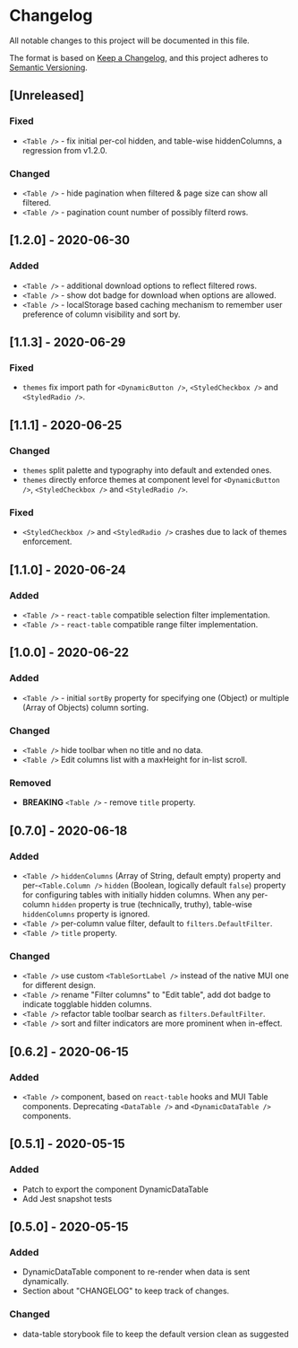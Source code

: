 # Changelog
All notable changes to this project will be documented in this file.

The format is based on [Keep a Changelog](https://keepachangelog.com/en/1.0.0/),
and this project adheres to [Semantic Versioning](https://semver.org/spec/v2.0.0.html).

## [Unreleased]
### Fixed
- `<Table />` - fix initial per-col hidden, and table-wise hiddenColumns, a regression from v1.2.0.

### Changed
- `<Table />` - hide pagination when filtered & page size can show all filtered.
- `<Table />` - pagination count number of possibly filterd rows.

## [1.2.0] - 2020-06-30
### Added
- `<Table />` - additional download options to reflect filtered rows.
- `<Table />` - show dot badge for download when options are allowed.
- `<Table />` - localStorage based caching mechanism to remember user preference of column visibility and sort by.

## [1.1.3] - 2020-06-29
### Fixed
- `themes` fix import path for `<DynamicButton />`, `<StyledCheckbox />` and `<StyledRadio />`.

## [1.1.1] - 2020-06-25
### Changed
- `themes` split palette and typography into default and extended ones.
- `themes` directly enforce themes at component level for `<DynamicButton />`, `<StyledCheckbox />` and `<StyledRadio />`.

### Fixed
- `<StyledCheckbox />` and `<StyledRadio />` crashes due to lack of themes enforcement.

## [1.1.0] - 2020-06-24
### Added
- `<Table />` - `react-table` compatible selection filter implementation.
- `<Table />` - `react-table` compatible range filter implementation.

## [1.0.0] - 2020-06-22
### Added
- `<Table />` - initial `sortBy` property for specifying one (Object) or multiple (Array of Objects) column sorting.

### Changed
- `<Table />` hide toolbar when no title and no data.
- `<Table />` Edit columns list with a maxHeight for in-list scroll.

### Removed
- **BREAKING** `<Table />` - remove `title` property.

## [0.7.0] - 2020-06-18
### Added
- `<Table />` `hiddenColumns` (Array of String, default empty) property and per-`<Table.Column />` `hidden` (Boolean, logically default `false`) property for configuring tables with initially hidden columns. When any per-column `hidden` property is true (technically, truthy), table-wise `hiddenColumns` property is ignored.
- `<Table />` per-column value filter, default to `filters.DefaultFilter`.
- `<Table />` `title` property.

### Changed
- `<Table />` use custom `<TableSortLabel />` instead of the native MUI one for different design.
- `<Table />` rename "Filter columns" to "Edit table", add dot badge to indicate togglable hidden columns.
- `<Table />` refactor table toolbar search as `filters.DefaultFilter`.
- `<Table />` sort and filter indicators are more prominent when in-effect.

## [0.6.2] - 2020-06-15
### Added
- `<Table />` component, based on `react-table` hooks and MUI Table components. Deprecating `<DataTable />` and `<DynamicDataTable />` components.

## [0.5.1] - 2020-05-15
### Added
- Patch to export the component DynamicDataTable
- Add Jest snapshot tests

## [0.5.0] - 2020-05-15
### Added
- DynamicDataTable component to re-render when data is sent dynamically.
- Section about "CHANGELOG" to keep track of changes.

### Changed
- data-table storybook file to keep the default version clean as suggested
